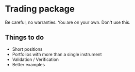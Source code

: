 

# Trading package

Be careful, no warranties. You are on your own. Don't use this.

## Things to do

* Short positions
* Portfolios with more than a single instrument
* Validation / Verification
* Better examples

